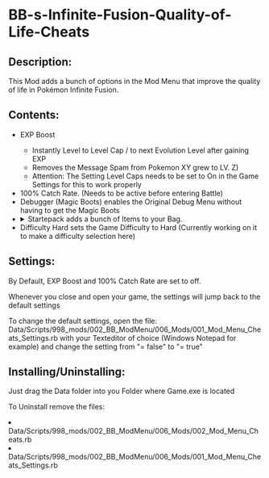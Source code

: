 # BB-s-Infinite-Fusion-Quality-of-Life-Cheats

## Description:

<p>This Mod adds a bunch of options in the Mod Menu that improve the quality of life in Pokémon Infinite Fusion.</p>

## Contents:

<ul>
  <li>EXP Boost</li>
  <ul>
    <li> Instantly Level to Level Cap / to next Evolution Level after gaining EXP</li>
    <li> Removes the Message Spam from Pokemon XY grew to LV. Z)</li>
    <li> Attention: The Setting Level Caps needs to be set to On in the Game Settings for this to work properly </li>
  </ul>
  <li>100% Catch Rate. (Needs to be active before entering Battle)</li>
  <li>Debugger (Magic Boots) enables the Original Debug Menu without having to get the Magic Boots</li>
  <li> <details>
    <summary>Startepack adds a bunch of Items to your Bag.</summary>
    <p>Either choose what you want to add individualy or choose the option Startepack Full to get all Items in the list below</p>
  <ul>
    <li>999 Rare Candies</li>
    <li>999 Poké/Great/Ultra/Quickballs</li>
    <li>999 Max Repel</li>
    <li>Teleporter (Only Works after 3 Gym Badge or when Debugger is enabled)</li>
    <li>Lantern (Acts as Flash)</li>
    <li>10 Evolution Stones each/li>
    <li>Itemfinder</li>
    <li>100 Escape Rope</li>
    <li>10 Sooth Bell</li>
    <li>10 PP Max</li>
    <li>Infinite Reverser</li>
    <li>Infinite Splicer</li>
    </ul>
  </details>
  </li> 
  <li>Difficulty Hard sets the Game Difficulty to Hard (Currently working on it to make a difficulty selection here)</li>
</ul>

## Settings:

<P>By Default, EXP Boost and 100% Catch Rate are set to off.</P>
<P>Whenever you close and open your game, the settings will jump back to the default settings</P>
<P>To change the default settings, open the file: Data/Scripts/998_mods/002_BB_ModMenu/006_Mods/001_Mod_Menu_Cheats_Settings.rb with your Texteditor of choice (Windows Notepad for example) and change the setting from "= false" to "= true"</P>

## Installing/Uninstalling:
<p>Just drag the Data folder into you Folder where Game.exe is located</p>
<p>To Uninstall remove the files:</p>
<li>Data/Scripts/998_mods/002_BB_ModMenu/006_Mods/002_Mod_Menu_Cheats.rb</li>
<li>Data/Scripts/998_mods/002_BB_ModMenu/006_Mods/001_Mod_Menu_Cheats_Settings.rb</li>
